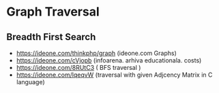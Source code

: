 # Graph Traversal

## Breadth First Search

* https://ideone.com/thinkphp/graph (ideone.com Graphs)
* https://ideone.com/cVjopb (infoarena. arhiva educationala. costs)
* https://ideone.com/8RUtC3 ( BFS traversal )
* https://ideone.com/lqeqvW (traversal with given Adjcency Matrix in C language)
